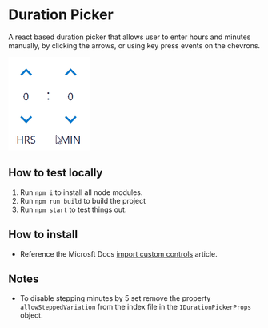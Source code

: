# Duration Picker
A react based duration picker that allows user to enter hours and minutes manually, by clicking the arrows, or using key press events on the chevrons.

![Duration Picker Control](./DurationPicker.gif)

## How to test locally
1. Run `npm i` to install all node modules.
2. Run `npm run build` to build the project
3. Run `npm start` to test things out.

## How to install
 - Reference the Microsft Docs [import custom controls](https://docs.microsoft.com/en-us/powerapps/developer/component-framework/import-custom-controls) article.

## Notes
- To disable stepping minutes by 5 set remove the property `allowSteppedVariation` from the index file in the `IDurationPickerProps` object.